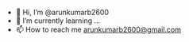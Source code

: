 - 👋 Hi, I’m @arunkumarb2600
- 🌱 I’m currently learning ...
- 📫 How to reach me arunkumarb2600@gmail.com

<!---
arunkumarb2600/arunkumarb2600 is a ✨ special ✨ repository because its `README.md` (this file) appears on your GitHub profile.
You can click the Preview link to take a look at your changes.
--->
